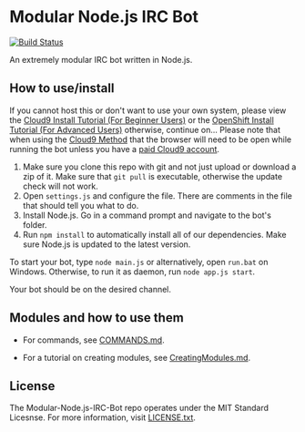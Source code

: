 # Modular Node.js IRC Bot

[![Build Status](https://travis-ci.org/Apexton/Modular-Node.js-IRC-Bot.svg?branch=master)](https://travis-ci.org/LifeMushroom/Modular-Node.js-IRC-Bot)

An extremely modular IRC bot written in Node.js.

## How to use/install

If you cannot host this or don't want to use your own system, please view the [Cloud9 Install Tutorial (For Beginner Users)](https://github.com/LifeMushroom/Modular-Node.js-IRC-Bot/blob/master/Docs/Cloud9.md) or the [OpenShift Install Tutorial (For Advanced Users)](https://github.com/LifeMushroom/Modular-Node.js-IRC-Bot/blob/master/Docs/OpenShift.md) otherwise, continue on... Please note that when using the [Cloud9 Method](https://github.com/LifeMushroom/Modular-Node.js-IRC-Bot/blob/master/Docs/Cloud9.md) that the browser will need to be open while running the bot unless you have a [paid Cloud9 account](https://c9.io/pricing).

1. Make sure you clone this repo with git and not just upload or download a zip of it. Make sure that ```git pull``` is executable, otherwise the update check will not work.  
2. Open ```settings.js``` and configure the file. There are comments in the file that should tell you what to do.  
3. Install Node.js. Go in a command prompt and navigate to the bot's folder.  
4. Run ```npm install``` to automatically install all of our dependencies. Make sure Node.js is updated to the latest version.

To start your bot, type ```node main.js``` or alternatively, open ```run.bat``` on Windows. Otherwise, to run it as daemon, run ```node app.js start```.

Your bot should be on the desired channel.

## Modules and how to use them
- For commands, see [COMMANDS.md](https://github.com/LifeMushroom/Modular-Node.js-IRC-Bot/blob/master/Docs/COMMANDS.md).

- For a tutorial on creating modules, see [CreatingModules.md](https://github.com/LifeMushroom/Modular-Node.js-IRC-Bot/blob/master/Docs/CreatingModules.md).

## License

The Modular-Node.js-IRC-Bot repo operates under the MIT Standard Licesnse. For more information, visit [LICENSE.txt](https://github.com/LifeMushroom/Modular-Node.js-IRC-Bot/blob/master/LICENSE.txt).
